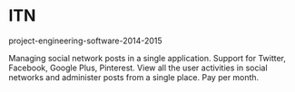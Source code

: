 # ITN
project-engineering-software-2014-2015

Managing social network posts in a single application. Support for Twitter, Facebook, Google Plus, Pinterest. View all the user activities in social networks and administer posts from a single place. Pay per month.
